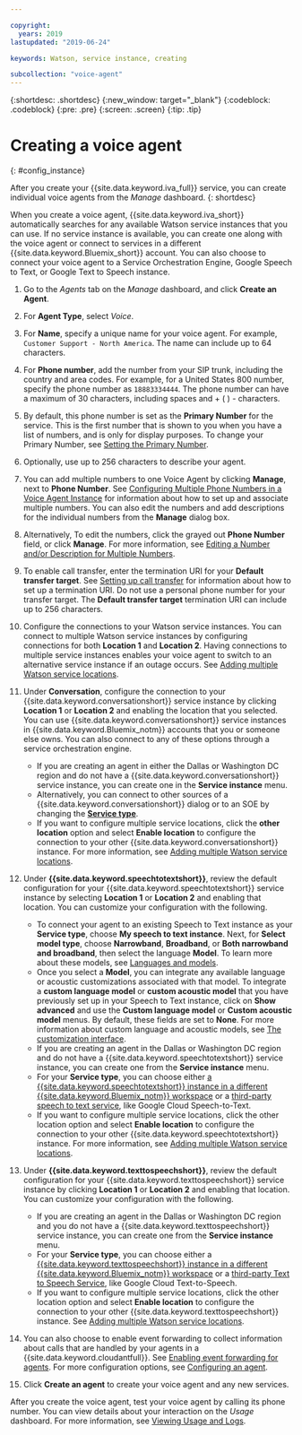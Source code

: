 ```yaml
---

copyright:
  years: 2019
lastupdated: "2019-06-24"

keywords: Watson, service instance, creating

subcollection: "voice-agent"
---
```


{:shortdesc: .shortdesc}
{:new_window: target="_blank"}
{:codeblock: .codeblock}
{:pre: .pre}
{:screen: .screen}
{:tip: .tip}


# Creating a voice agent
{: #config_instance}

After you create your {{site.data.keyword.iva_full}} service, you can create individual voice agents from the _Manage_ dashboard.
{: shortdesc}

When you create a voice agent, {{site.data.keyword.iva_short}} automatically searches for any available Watson service instances that you can use. If no service instance is available, you can create one along with the voice agent or connect to services in a different {{site.data.keyword.Bluemix_short}} account. You can also choose to connect your voice agent to a Service Orchestration Engine, Google Speech to Text, or Google Text to Speech instance.

1. Go to the _Agents_ tab on the _Manage_ dashboard, and click **Create an Agent**.

1. For **Agent Type**, select _Voice_.

1. For **Name**, specify a unique name for your voice agent. For example, `Customer Support - North America`. The name can include up to 64 characters.

1. For **Phone number**, add the number from your SIP trunk, including the country and area codes. For example, for a United States 800 number, specify the phone number as `18883334444`. The phone number can have a maximum of 30 characters, including spaces and + ( ) - characters.

1. By default, this phone number is set as the **Primary Number** for the service. This is the first number that is shown to you when you have a list of numbers, and is only for display purposes. To change your Primary Number, see [Setting the Primary Number](/docs/voice-agent?topic=voice-agent-multi_num#primary_num).

1. Optionally, use up to 256 characters to describe your agent.

1. You can add multiple numbers to one Voice Agent by clicking **Manage**, next to **Phone Number**. See [Configuring Multiple Phone Numbers in a Voice Agent Instance](/docs/voice-agent?topic=voice-agent-multi_num) for information about how to set up and associate multiple numbers. You can also edit the numbers and add descriptions for the individual numbers from the **Manage** dialog box.
    
1. Alternatively, To edit the numbers, click the grayed out **Phone Number** field, or click **Manage**. For more information, see [Editing a Number and/or Description for Multiple Numbers](/docs/voice-agent?topic=voice-agent-multi_num#edit_num).
    
1. To enable call transfer, enter the termination URI for your **Default transfer target**. See [Setting up call transfer](/docs/voice-agent?topic=voice-agent-call-transfer) for information about how to set up a termination URI. Do not use a personal phone number for your transfer target. The **Default transfer target** termination URI can include up to 256 characters.
    
1. Configure the connections to your Watson service instances. You can connect to multiple Watson service instances by configuring connections for both **Location 1** and **Location 2**. Having connections to multiple service instances enables your voice agent to switch to an alternative service instance if an outage occurs. See [Adding multiple Watson service locations](/docs/voice-agent?topic=voice-agent-disaster-recovery#add_location).
    
1. Under **Conversation**, configure the connection to your {{site.data.keyword.conversationshort}} service instance by clicking **Location 1** or **Location 2** and enabling the location that you selected. You can use {{site.data.keyword.conversationshort}} service instances in {{site.data.keyword.Bluemix_notm}} accounts that you or someone else owns. You can also connect to any of these options through a service orchestration engine.
    
   * If you are creating an agent in either the Dallas or Washington DC region and do not have a {{site.data.keyword.conversationshort}} service instance, you can create one in the **Service instance** menu.
   * Alternatively, you can connect to other sources of a {{site.data.keyword.conversationshort}} dialog or to an SOE by changing the [**Service type**](/docs/voice-agent?topic=voice-agent-other_service#other_service).
   * If you want to configure multiple service locations, click the **other location** option and select **Enable location** to configure the connection to your other {{site.data.keyword.conversationshort}} instance. For more information, see [Adding multiple Watson service locations](/docs/voice-agent?topic=voice-agent-disaster-recovery#add_location).
    
1. Under **{{site.data.keyword.speechtotextshort}}**, review the default configuration for your {{site.data.keyword.speechtotextshort}} service instance by selecting **Location 1** or **Location 2** and enabling that location. You can customize your configuration with the following.
   * To connect your agent to an existing Speech to Text instance as your **Service type**, choose **My speech to text instance**. Next, for **Select model type**, choose **Narrowband**, **Broadband**, or **Both narrowband and broadband**, then select the language **Model**. To learn more about these models, see [Languages and models](/docs/speech-to-text?topic=speech-to-text-models).
   * Once you select a **Model**, you can integrate any available language or acoustic customizations associated with that model. To integrate a **custom language model** or **custom acoustic model** that you have previously set up in your Speech to Text instance, click on **Show advanced** and use the **Custom language model** or **Custom acoustic model** menus. By default, these fields are set to **None**. For more information about custom language and acoustic models, see [The customization interface](/docs/speech-to-text?topic=speech-to-text-customization).
   * If you are creating an agent in the Dallas or Washington DC region and do not have a {{site.data.keyword.speechtotextshort}} service instance, you can create one from the **Service instance** menu.
   * For your **Service type**, you can choose either [a {{site.data.keyword.speechtotextshort}} instance in a different {{site.data.keyword.Bluemix_notm}} workspace](/docs/voice-agent?topic=voice-agent-other_service) or a [third-party speech to text service](/docs/voice-agent?topic=voice-agent-third-party#third-party), like Google Cloud Speech-to-Text.
   * If you want to configure multiple service locations, click the other location option and select **Enable location** to configure the connection to your other {{site.data.keyword.speechtotextshort}} instance. For more information, see [Adding multiple Watson service locations](/docs/voice-agent?topic=voice-agent-disaster-recovery).
    
1. Under **{{site.data.keyword.texttospeechshort}}**, review the default configuration for your {{site.data.keyword.texttospeechshort}} service instance by clicking **Location 1** or **Location 2** and enabling that location. You can customize your configuration with the following.
   * If you are creating an agent in the Dallas or Washington DC region and you do not have a {{site.data.keyword.texttospeechshort}} service instance, you can create one from the **Service instance** menu.
   * For your **Service type**, you can choose either a [{{site.data.keyword.texttospeechshort}} instance in a different {{site.data.keyword.Bluemix_notm}} workspace](/docs/voice-agent?topic=voice-agent-other_service) or a [third-party Text to Speech Service](/docs/voice-agent?topic=voice-agent-third-party), like Google Cloud Text-to-Speech.
   * If you want to configure multiple service locations, click the other location option and select **Enable location** to configure the connection to your other {{site.data.keyword.texttospeechshort}} instance. See [Adding multiple Watson service locations](/docs/voice-agent?topic=voice-agent-disaster-recovery).
      
1. You can also choose to enable event forwarding to collect information about calls that are handled by your agents in a {{site.data.keyword.cloudantfull}}. See [Enabling event forwarding for agents](/docs/voice-agent?topic=voice-agent-event_forwarding). For more configuration options, see [Configuring an agent](/docs/voice-agent?topic=voice-agent-managing#configure_va).

1. Click **Create an agent** to create your voice agent and any new services.

After you create the voice agent, test your voice agent by calling its phone number. You can view details about your interaction on the _Usage_ dashboard. For more information, see [Viewing Usage and Logs](/docs/voice-agent?topic=voice-agent-logging).   
